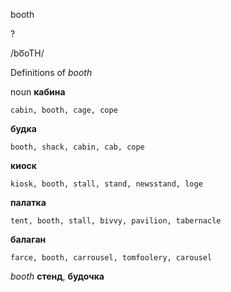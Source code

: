 booth

?

/bo͞oTH/

Definitions of _booth_

noun
**кабина**

    cabin, booth, cage, cope
**будка**

    booth, shack, cabin, cab, cope
**киоск**

    kiosk, booth, stall, stand, newsstand, loge
**палатка**

    tent, booth, stall, bivvy, pavilion, tabernacle
**балаган**

    farce, booth, carrousel, tomfoolery, carousel

_booth_
**стенд**, **будочка**